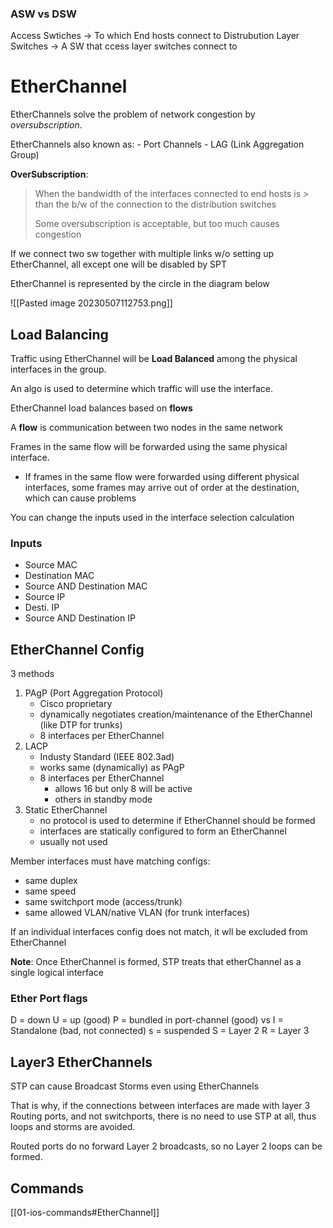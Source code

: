 
### ASW vs DSW

Access Swtiches -> To which End hosts connect to
Distrubution Layer Switches -> A SW that ccess layer switches connect to

# EtherChannel


EtherChannels solve the problem of network congestion by *oversubscription*.

EtherChannels also known as:
	- Port Channels
	- LAG (Link Aggregation Group)

**OverSubscription**:
> When the bandwidth of the interfaces connected to end hosts is > than the b/w of the connection to the distribution switches
> 
> Some oversubscription is acceptable, but too much causes congestion

If we connect two sw together with multiple links w/o setting up EtherChannel, all except one will be disabled by SPT

EtherChannel is represented by the circle in the diagram below

![[Pasted image 20230507112753.png]]


## Load Balancing

Traffic using EtherChannel will be **Load Balanced** among the physical interfaces in the group. 

An algo is used to determine which traffic will use the interface.

EtherChannel load balances based on **flows**

A **flow** is communication between two nodes in the same network

Frames in the same flow will be forwarded using the same physical interface.
- If frames in the same flow were forwarded using different physical interfaces, some frames may arrive out of order at the destination, which can cause problems

You can change the inputs used in the interface selection calculation

### Inputs
- Source MAC
- Destination MAC
- Source AND Destination MAC
- Source IP
- Desti. IP
- Source AND Destination IP


## EtherChannel Config

3 methods

1. PAgP (Port Aggregation Protocol)
	- Cisco proprietary
	- dynamically negotiates creation/maintenance of the EtherChannel (like DTP for trunks)
	- 8 interfaces per EtherChannel
2. LACP
	- Industy Standard (IEEE 802.3ad)
	- works same (dynamically) as PAgP
	- 8 interfaces per EtherChannel
		- allows 16 but only 8 will be active
		- others in standby mode
3. Static EtherChannel
	- no protocol is used to determine if EtherChannel should be formed
	- interfaces are statically configured to form an EtherChannel
	- usually not used

Member interfaces must have matching configs:
- same duplex
- same speed
- same switchport mode (access/trunk)
- same allowed VLAN/native VLAN (for trunk interfaces)

If an individual interfaces config does not match, it wll be excluded from EtherChannel

**Note**: Once EtherChannel is formed, STP treats that etherChannel as a single logical interface

### Ether Port flags

D = down
U = up (good)
P = bundled in port-channel (good) vs I = Standalone (bad, not connected)
s = suspended
S = Layer 2
R = Layer 3


## Layer3 EtherChannels

STP can cause Broadcast Storms even using EtherChannels

That is why, if the connections between interfaces are made with layer 3 Routing ports, and not switchports, there is no need to use STP at all, thus loops and storms are avoided.

Routed ports do no forward Layer 2 broadcasts, so no Layer 2 loops can be formed.



## Commands

[[01-ios-commands#EtherChannel]]

